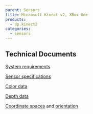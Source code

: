 ```yaml
---
parent: Sensors
title: Microsoft Kinect v2, XBox One
products:
  - dp.kinect2
categories:
  - sensors
---
```


## Technical Documents

[System requirements](https://learn.microsoft.com/en-us/previous-versions/windows/kinect/dn782036(v=ieb.10))

[Sensor specifications](https://learn.microsoft.com/en-us/previous-versions/windows/kinect/dn782025(v=ieb.10))

[Color data](https://learn.microsoft.com/en-us/previous-versions/windows/kinect/dn782033(v=ieb.10)#color-frame-source)

[Depth data](https://learn.microsoft.com/en-us/previous-versions/windows/kinect/dn782033(v=ieb.10)#depth-frame)

[Coordinate spaces](https://learn.microsoft.com/en-us/previous-versions/windows/kinect/dn785530(v=ieb.10)) and [orientation](https://learn.microsoft.com/en-us/previous-versions/windows/kinect/dn799273(v=ieb.10)#joint-normals)

